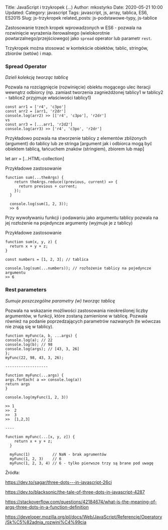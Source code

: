 Title: JavaScript i trzykropek (...)
Author: mkostyrko
Date: 2020-05-21 10:00
Updated:
Category: javascript
Tags: javascript, js, array, tablica, ES6, ES2015
Slug: js-trzykropek
related_posts: js-podstawowe-typy, js-tablice


Zastosowanie trzech kropek wprowadzonych w ES6 - pozwala na rozwinięcie wyrażenia iterowalnego (wielokorotnie powtarzalnego/przejściowego) jako `spread` operator lub parametr `rest`. 

Trzykropek można stosować w kontekście obiektów, tablic, stringów, zbiorów (setów) i map.


### Spread Operator

*Dzieli kolekcję tworząc tablicę*

Pozwala na rozciągnięcie (rozwinięcie) obiektu mogącego ulec iteracji wewnątrz odbiorcy (np. zamiast tworzenia zagnieżdżonej tablicy1 w tablicy2 - tablice2 przyjmuje właściwości tablicy1)

    const arr1 = ['r4', 'c3po']
    const arr2 = [arr1, 'r2dr']
    console.log(arr2) >> [['r4', 'c3po'], 'r2dr']
    vs
    const arr3 = [...arr1, 'r2d2']
    console.log(arr3) >> ['r4', 'c3po', 'r2dr']

Przykładowo pozwala na stworzenie tablicy z elementów zbliżonych (argument) do tablicy lub ze stringa [argument jak i odbiorca mogą być obiektem tablicą, łańcuchem znaków (stringiem), zbiorem lub map]

  let arr = [...HTML-collection]

Przykładowe zastosowanie

    function sum(...theArgs) {
        return theArgs.reduce((previous, current) => {
          return previous + current;
        });
      }

      console.log(sum(1, 2, 3));
      >> 6

Przy wywoływaniu funkcji i podawaniu jako argumentu tablicy pozwala na jej rozłożenie na pojedyncze argumenty (wyjmuje je z tablicy)

Przykładowe zastosowanie

    function sum(x, y, z) {
      return x + y + z;
    }

    const numbers = [1, 2, 3]; // tablica

    console.log(sum(...numbers)); // rozłożenie tablicy na pojedyncze argumentu
    >> 6

### Rest parameters

*Sumuje poszczególne parametry (w) tworząc tablicę*

Pozwala na wskazanie możliwości zastosowania nieokreślonej liczby argumentów, w funkcji, które zostaną zamienione w tablicę. Pozwala również na podanie poprzedzających parametrów nazwanych (te wówczas nie znają się w tablicy).



    function myFunc(a, b, ...args) {
    console.log(a); // 22
    console.log(b); // 98
    console.log(args); // [43, 3, 26]
    };
    myFunc(22, 98, 43, 3, 26);

    -------------------

    function myFunc(...args) {
    args.forEach( a => console.log(a))
    return args
    }

    console.log(myFunc(1, 2, 3)) 

    >> 1
    >>  2
    >>  3
    >>  [1,2,3]

    ----

    function myFunc(...[x, y, z]) {
        return x + y + z;
      }

      myFunc(1)          // NaN - brak agrumentów
      myFunc(1, 2, 3)    // 6
      myFunc(1, 2, 3, 4) // 6 - tylko pierwsze trzy są brane pod uwagę




Źródła:

https://dev.to/sagar/three-dots---in-javascript-26ci

https://dev.to/blacksonic/the-tale-of-three-dots-in-javascript-4287

https://stackoverflow.com/questions/42184674/what-is-the-meaning-of-args-three-dots-in-a-function-definition

https://developer.mozilla.org/pl/docs/Web/JavaScript/Referencje/Operatory/Sk%C5%82adnia_rozwini%C4%99cia